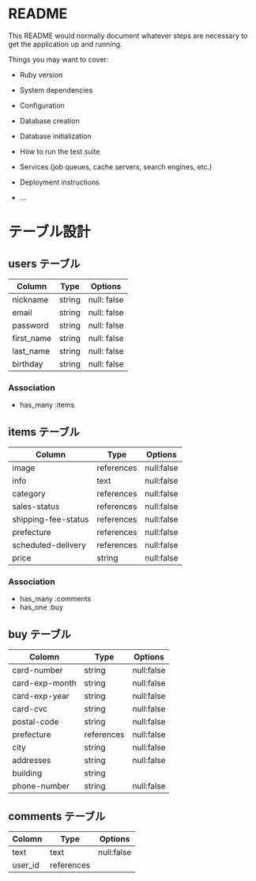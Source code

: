 # README

This README would normally document whatever steps are necessary to get the
application up and running.

Things you may want to cover:

* Ruby version

* System dependencies

* Configuration

* Database creation

* Database initialization

* How to run the test suite

* Services (job queues, cache servers, search engines, etc.)

* Deployment instructions

* ...

# テーブル設計

## users テーブル

| Column     | Type   | Options      |
| ---------- | ------ | ------------ |
| nickname   | string | null: false  |
| email      | string | null: false  |
| password   | string | null: false  |
| first_name | string | null: false  |
| last_name  | string | null: false  |
| birthday   | string | null: false  |

### Association

- has_many :items

## items テーブル

| Column              | Type       | Options      |
| ------------------- | ---------- | ------------ |
| image               | references | null:false   |
| info                | text       | null:false   |
| category            | references | null:false   |
| sales-status        | references | null:false   |
| shipping-fee-status | references | null:false   |
| prefecture          | references | null:false   |
| scheduled-delivery  | references | null:false   |
| price               | string     | null:false   |

### Association

- has_many :comments
- has_one :buy

## buy テーブル

| Colomn         | Type       | Options    |
| -------------- | ---------- | ---------- |
| card-number    | string     | null:false |
| card-exp-month | string     | null:false |
| card-exp-year  | string     | null:false |
| card-cvc       | string     | null:false |
| postal-code    | string     | null:false |
| prefecture     | references | null:false |
| city           | string     | null:false |
| addresses      | string     | null:false |
| building       | string     |            |
| phone-number   | string     | null:false |

## comments テーブル

| Colomn  | Type       | Options    |
| ------- | ---------- | ---------- |
| text    | text       | null:false |
| user_id | references |            |